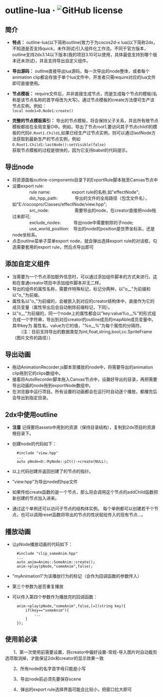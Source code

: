 outline-lua &middot; ![GitHub license](https://img.shields.io/badge/license-MIT-blue.svg)
=======
简介
-------
* **特点：** outline-lua(以下简称outline)致力于为cocos2d-x lua(以下简称2dx，不知道是否支持quick，未作测试)引入组件化工作流。不同于官方版本，outline支持2dx3.14以下版本(我的项目3.10可以使用，具体最低支持到哪个版本还未测试)，并且支持导出自定义组件。
* **导出源码：** outline直接导出lua源码，每一次导出的node整体，或者每个animation clip都会存放于单个lua文件中，开发者只需require对应的lua文件即可直接使用。
* **节点模板：** require文件后，并非直接生成节点，而是生成每个节点的模板(名称是该节点名称的首字母改为大写)，通过节点模板的create方法便可生产该节点实例。例如：  
```local node1=O.Node1:create()```  

* **完整的节点模板索引：** 导出的节点模板，将会保持父子关系，并且所有根节点模板都挂在全局变量O中。例如，导出了节点root1,要访问其子节点child1的模板的代码```O.Root1.Child1```,如果已经生产过节点实例，则可以通过lastNode方法获取到最新生产的节点实例，例如```O.Root1.Child1:lastNode():setVisible(false)```    
获取节点模板的过程是很快的，因为它支持babel的代码提示。  

导出node
--------
* 将资源面板outline-components目录下的ExportRule脚本拖至Canvas节点中 
* 设置export rule: <br>
　　　　rule name:　　　　　export rule的名称,如"effectNode"; <br>
　　　　dst_hpp_path:　　　　导出的文件的全局路径（包含文件名），如"E:/cocospro/Classes/effectNode/view.hpp"; <br>
　　　　src_node:　　　　　　需要导出的node，在creator直接把node拖过来即可; <br>
　　　　exclude_nodes:　　　导出node中需要剔除的子node; <br>
　　　　use_world_position:　导出的node的position是世界坐标系，还是node坐标系。 <br>
* 点击outline菜单子菜单export node，就会弹出选择export rule的对话框，勾选需要套用的export rule，然后点导出即可  

添加自定义组件
-------------
* 当需要为一个节点添加额外信息时，可以通过添加组件脚本的方式来进行。这和在普通creator项目中添加组件脚本并无二样。 <br>
* 导出的组件的属性名称，需要作特殊标记，标记分两种，以"o__"为前缀和以"o_"为前缀。 <br>
* 属性名以"o_"为前缀的，会被嵌入到对应的creator结构体中，直接作为它的成员变量（属性导出后会自动剔除前缀标记，下同）。 <br>
* 以"o__"为前缀的，同一个node上的属性都会以"key:value%o__%"的形式组合成一个字符串，导出到对应creator的outline成员的mapAble成员变量中。其中key为  属性名，value为它的值，"%o__%"为每个属性的分隔符。 <br>
　　（注：目前支持导出的数据类型为int,float,string,bool,cc.SpriteFrame（图片文件的路径））

导出动画
--------
* 拖动AnimationRecorder.js脚本至播放的node中，将需要导出的animation clip拖到它的clips数组中。 <br>
* 接着将AutoRecorder脚本拖入Canvas节点中，设置好导出的目录，再把需要导出动画的node拖到exportNode数组中。 <br>
* 在浏览器中运行项目。所有设置的动画都会在运行时自动逐个播放，都播完后会导出到指定目录。 
            
2dx中使用outline
----------------
* **注意** 记得要将assets中用到的资源（保持目录结构），复制到2dx项目的资源根目录下。 <br>
* 创建node的代码如下：   
        
        
        #include "view.hpp"
        ...
        auto pNode=O::MyNode::pIt()->create(NULL); 
        
* 以上代码创建并返回创建了的节点的指针。 <br>
* "view.hpp"为导出node的hpp文件 <br>
* 如果传给create函数的是一个节点，那么将会调用这个节点的addChild函数把新创建的节点加入进来。 <br>
* 通过这个单例还可以访问子节点的结构体实例。 每个单例都可以创建若干个节点，也可以调用reset函数将导出的节点的性状赋给传入的现有节点...。 <br>
        
播放动画
--------
* 让pNode播放动画的代码如下：  
        
        #include "clip_someAnim.hpp"
        ...
        auto anim=Anims::SomeAnim::create();
        anim->play(pNode,"someAnim",false);  
        
* "myAnimation1"为该播放行为的标记（会作为回调函数的参数传入） <br>
* 第三个参数为是否重复播放 <br>
* 可以传入第四个参数作为播放完的回调函数：
          
        
        anim->play(pNode,"someAnim",false,[=](string key){
            if(key=="someAnim"){
                ...
            }
        });
使用前必读
---------
        1、第一次使用前需要设置，将creator中偏好设置-常规-导入图片时自动裁剪选项取消掉，才能保证2dx和creator的显示效果一致 
        
        2、所有node的名字首字母只能是小写 
        
        3、导出node前必须先要保存scene 
        
        4、弹出的export rule选择界面可能会比较小，把窗口拉大即可
